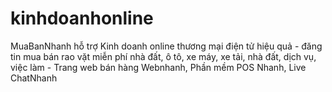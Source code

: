 # kinhdoanhonline
MuaBanNhanh hỗ trợ Kinh doanh online thương mại điện tử hiệu quả -  đăng tin mua bán rao vặt miễn phí nhà đất, ô tô, xe máy, xe tải, nhà đất, dịch vụ, việc làm - Trang web bán hàng Webnhanh, Phần mềm POS Nhanh, Live ChatNhanh
